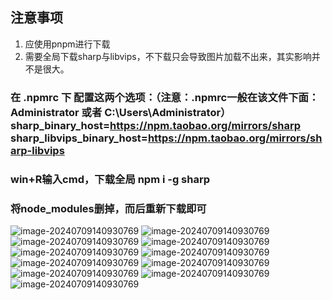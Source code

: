 ## 注意事项
1. 应使用pnpm进行下载
2. 需要全局下载sharp与libvips，不下载只会导致图片加载不出来，其实影响并不是很大。
### 在 .npmrc 下 配置这两个选项：（注意：.npmrc一般在该文件下面：Administrator 或者 C:\Users\Administrator） sharp_binary_host=https://npm.taobao.org/mirrors/sharp sharp_libvips_binary_host=https://npm.taobao.org/mirrors/sharp-libvips
### win+R输入cmd，下载全局 npm i -g sharp
### 将node_modules删掉，而后重新下载即可

![image-20240709140930769](./images/a.png)
![image-20240709140930769](./images/b.png)
![image-20240709140930769](./images/c.png)
![image-20240709140930769](./images/d.png)
![image-20240709140930769](./images/e.png)
![image-20240709140930769](./images/f.png)
![image-20240709140930769](./images/g.png)
![image-20240709140930769](./images/h.png)
![image-20240709140930769](./images/i.png)
![image-20240709140930769](./images/j.png)
![image-20240709140930769](./images/k.png)